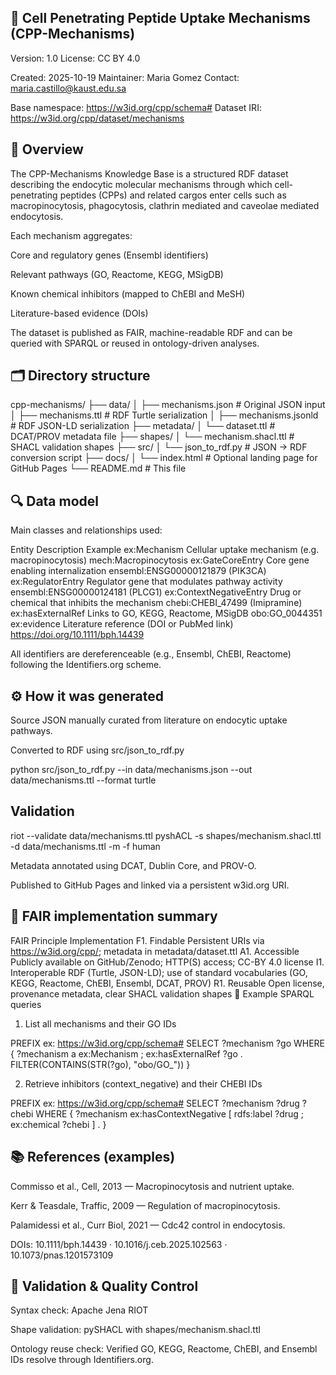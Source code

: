 ## 🧬 Cell Penetrating Peptide Uptake Mechanisms (CPP-Mechanisms)

Version: 1.0
License: CC BY 4.0

Created: 2025-10-19
Maintainer: Maria Gomez
Contact: maria.castillo@kaust.edu.sa

Base namespace: https://w3id.org/cpp/schema#
Dataset IRI: https://w3id.org/cpp/dataset/mechanisms

## 📘 Overview

The CPP-Mechanisms Knowledge Base is a structured RDF dataset describing the endocytic molecular mechanisms through which cell-penetrating peptides (CPPs) and related cargos enter cells such as macropinocytosis, phagocytosis, clathrin mediated and caveolae mediated endocytosis.

Each mechanism aggregates:

Core and regulatory genes (Ensembl identifiers)

Relevant pathways (GO, Reactome, KEGG, MSigDB)

Known chemical inhibitors (mapped to ChEBI and MeSH)

Literature-based evidence (DOIs)

The dataset is published as FAIR, machine-readable RDF and can be queried with SPARQL or reused in ontology-driven analyses.

## 🗂️ Directory structure
cpp-mechanisms/
├── data/
│   ├── mechanisms.json          # Original JSON input
│   ├── mechanisms.ttl           # RDF Turtle serialization
│   ├── mechanisms.jsonld        # RDF JSON-LD serialization
├── metadata/
│   └── dataset.ttl              # DCAT/PROV metadata file
├── shapes/
│   └── mechanism.shacl.ttl      # SHACL validation shapes
├── src/
│   └── json_to_rdf.py           # JSON → RDF conversion script
├── docs/
│   └── index.html               # Optional landing page for GitHub Pages
└── README.md                    # This file

## 🔍 Data model

Main classes and relationships used:

Entity	Description	Example
ex:Mechanism	Cellular uptake mechanism (e.g. macropinocytosis)	mech:Macropinocytosis
ex:GateCoreEntry	Core gene enabling internalization	ensembl:ENSG00000121879 (PIK3CA)
ex:RegulatorEntry	Regulator gene that modulates pathway activity	ensembl:ENSG00000124181 (PLCG1)
ex:ContextNegativeEntry	Drug or chemical that inhibits the mechanism	chebi:CHEBI_47499 (Imipramine)
ex:hasExternalRef	Links to GO, KEGG, Reactome, MSigDB	obo:GO_0044351
ex:evidence	Literature reference (DOI or PubMed link)	<https://doi.org/10.1111/bph.14439>

All identifiers are dereferenceable (e.g., Ensembl, ChEBI, Reactome) following the Identifiers.org
 scheme.

## ⚙️ How it was generated

Source JSON manually curated from literature on endocytic uptake pathways.

Converted to RDF using src/json_to_rdf.py

python src/json_to_rdf.py --in data/mechanisms.json --out data/mechanisms.ttl --format turtle


## Validation

riot --validate data/mechanisms.ttl
pyshACL -s shapes/mechanism.shacl.ttl -d data/mechanisms.ttl -m -f human


Metadata annotated using DCAT, Dublin Core, and PROV-O.

Published to GitHub Pages and linked via a persistent w3id.org
 URI.

## 🔗 FAIR implementation summary
FAIR Principle	Implementation
F1. Findable	Persistent URIs via https://w3id.org/cpp/; metadata in metadata/dataset.ttl
A1. Accessible	Publicly available on GitHub/Zenodo; HTTP(S) access; CC-BY 4.0 license
I1. Interoperable	RDF (Turtle, JSON-LD); use of standard vocabularies (GO, KEGG, Reactome, ChEBI, Ensembl, DCAT, PROV)
R1. Reusable	Open license, provenance metadata, clear SHACL validation shapes
🧠 Example SPARQL queries

1. List all mechanisms and their GO IDs

PREFIX ex: <https://w3id.org/cpp/schema#>
SELECT ?mechanism ?go WHERE {
  ?mechanism a ex:Mechanism ;
             ex:hasExternalRef ?go .
  FILTER(CONTAINS(STR(?go), "obo/GO_"))
}


2. Retrieve inhibitors (context_negative) and their CHEBI IDs

PREFIX ex: <https://w3id.org/cpp/schema#>
SELECT ?mechanism ?drug ?chebi WHERE {
  ?mechanism ex:hasContextNegative [
      rdfs:label ?drug ;
      ex:chemical ?chebi
  ] .
}

## 📚 References (examples)

Commisso et al., Cell, 2013 — Macropinocytosis and nutrient uptake.

Kerr & Teasdale, Traffic, 2009 — Regulation of macropinocytosis.

Palamidessi et al., Curr Biol, 2021 — Cdc42 control in endocytosis.

DOIs: 10.1111/bph.14439 · 10.1016/j.ceb.2025.102563 · 10.1073/pnas.1201573109

## 🧩 Validation & Quality Control

Syntax check: Apache Jena RIOT

Shape validation: pySHACL with shapes/mechanism.shacl.ttl

Ontology reuse check: Verified GO, KEGG, Reactome, ChEBI, and Ensembl IDs resolve through Identifiers.org.


